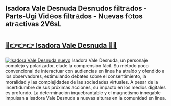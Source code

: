 ## Isadora Vale Desnuda D𝚎sn𝚞dos filtr𝚊dos - Parts-Ugi Vid𝚎os filtr𝚊dos - N𝚞evas f𝚘tos atr𝚊ctivas 2V6sL

# <h2><a href="http://mb4tpu.tromn.icu/?c=Isadora+Vale+Desnuda">🔗👉👉👉 Isadora Vale Desnuda 🔗🔗</a></h2>

[![Isadora Vale Desnuda nuevo](https://i.imgur.com/pEAQMta.gif)](http://mb4tpu.tromn.icu/?c=Isadora+Vale+Desnuda)
Isadora Vale Desnuda, un personaje complejo y polarizador, elude la comprensión fácil. Su método poco convencional de interactuar con audiencias en línea ha atraído y ofendido a los observadores, estimulando debates sobre el consentimiento, la moralidad y las complejidades de las sociedades virtuales. A pesar de la incertidumbre de sus próximas acciones, su impacto en los medios digitales es profundo. La determinación inquebrantable y el magnetismo innegable impulsan a Isadora Vale Desnuda a nuevas alturas en la comunidad en línea.
